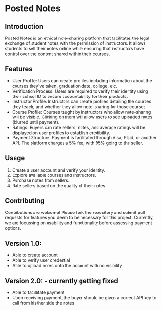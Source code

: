# Posted Notes

## Introduction
Posted Notes is an ethical note-sharing platform that facilitates the legal exchange of student notes with the permission of instructors. It allows students to sell their notes online while ensuring that instructors have control over the content shared within their courses.

## Features
- User Profile: Users can create profiles including information about the courses they've taken, graduation date, college, etc.
- Verification Process: Users are required to verify their identity using their school ID to ensure accountability for their products.
- Instructor Profile: Instructors can create profiles detailing the courses they teach, and whether they allow note-sharing for those courses.
- Course Profile: Courses taught by instructors who allow note-sharing will be visible. Clicking on them will allow users to see uploaded notes (blurred until payment).
- Ratings: Buyers can rate sellers' notes, and average ratings will be displayed on user profiles to establish credibility.
- Payment Structure: Payment is facilitated through Visa, Plaid, or another API. The platform charges a 5% fee, with 95% going to the seller.

## Usage
1. Create a user account and verify your identity.
2. Explore available courses and instructors.
3. Purchase notes from sellers.
4. Rate sellers based on the quality of their notes.

## Contributing
Contributions are welcome! Please fork the repository and submit pull requests for features you deem to be necessary for this project. Currently, we are focussing on usability and functionality before assessing payment options.

## Version 1.0:
- Able to create account
- Able to verify user credential
- Able to upload notes onto the account with no visibility

## Version 2.0: - currently getting fixed
- Able to facillitate payment
- Upon receiving payment, the buyer should be given a correct API key to call from his/her side the notes

